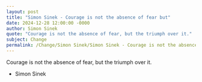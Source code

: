 ```yaml
---
layout: post
title: "Simon Sinek - Courage is not the absence of fear but"
date: 2024-12-28 12:00:00 -0000
author: Simon Sinek
quote: "Courage is not the absence of fear, but the triumph over it."
subject: Change
permalink: /Change/Simon Sinek/Simon Sinek - Courage is not the absence of fear but
---
```


Courage is not the absence of fear, but the triumph over it.

- Simon Sinek
